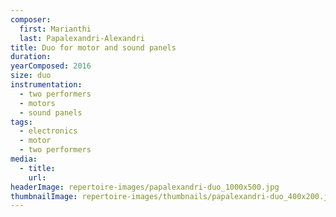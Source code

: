 ```yaml
---
composer:
  first: Marianthi
  last: Papalexandri-Alexandri
title: Duo for motor and sound panels
duration:
yearComposed: 2016
size: duo
instrumentation:
  - two performers
  - motors
  - sound panels
tags:
  - electronics
  - motor
  - two performers
media:
  - title:
    url:
headerImage: repertoire-images/papalexandri-duo_1000x500.jpg
thumbnailImage: repertoire-images/thumbnails/papalexandri-duo_400x200.jpg
---
```

